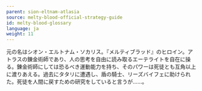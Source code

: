 ```yaml
---
parent: sion-eltnam-atlasia
source: melty-blood-official-strategy-guide
id: melty-blood-glossary
language: ja
weight: 11
---
```


元の名はシオン・エルトナム・ソカリス。『メルティブラッド』のヒロイン。アトラスの錬金術師であり、人の思考を自由に読み取るエーテライトを自在に操る。錬金術師にしては恐るべき運動能力を持ち、そのパワーは死徒とも互角以上に渡りあえる。過去にタタリに遭遇し、盾の騎士、リーズバイフェに助けられた。死徒を人間に戻すための研究をしていると言うが……。
